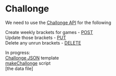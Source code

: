 # Challonge

We need to use the [Challonge API](https://api.challonge.com/v1) for the following  

Create weekly brackets for games - [POST](https://api.challonge.com/v1/documents/tournaments/create)  
Update those brackets - [PUT](https://api.challonge.com/v1/documents/tournaments/update)  
Delete any unrun brackets - [DELETE](https://api.challonge.com/v1/documents/tournaments/destroy)  

In progress:  
  [Challonge JSON](https://github.com/Number2665/AutomateDSHT/blob/main/Brackets/Challonge.json) template  
  [makeChallonge](https://github.com/Number2665/AutomateDSHT/blob/main/Brackets/makeChallonge.py) script  
  [the data file]
